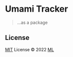 # Umami Tracker

> ...as a package

## License

[MIT](./LICENSE) License © 2022 [ML](https://github.com/ijkml)

